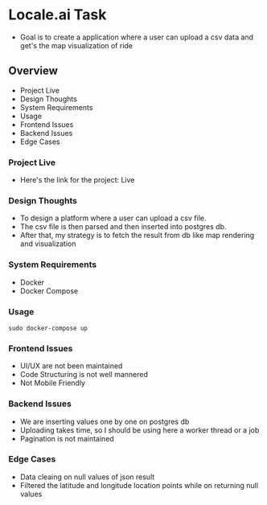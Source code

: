 # Locale.ai Task
- Goal is to create a application where a user can upload a csv data and get's the map visualization of ride


## Overview
- Project Live
- Design Thoughts
- System Requirements
- Usage
- Frontend Issues
- Backend Issues
- Edge Cases

### Project Live
- Here's the link for the project: Live

### Design Thoughts
- To design a platform where a user can upload a csv file.
- The csv file is then parsed and then inserted into postgres db.
- After that, my strategy is to fetch the result from db like map rendering and visualization

### System Requirements
- Docker
- Docker Compose

### Usage
```
sudo docker-compose up
```

### Frontend Issues
- UI/UX are not been maintained
- Code Structuring is not well mannered
- Not Mobile Friendly

### Backend Issues
- We are inserting values one by one on postgres db
- Uploading takes time, so I should be using here a worker thread or a job
- Pagination is not maintained

### Edge Cases
- Data cleaing on null values of json result
- Filtered the latitude and longitude location points while on returning null values